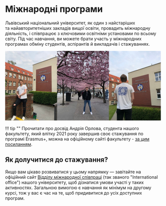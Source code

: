 # Міжнародні програми
Львівський національний університет, як один з найстаріших та найавторитетніших закладів вищої освіти, провадить міжнародну діяльність, і співпрацює з ключовими освітніми установами по всьому світу. Під час навчання, ви можете брати участь у міжнародних програмах обміну студентів, аспірантів й викладачів і стажуваннях.

![](../../_assets/img/students/international_internship.jpeg)

!!! tip ""
    Прочитати про досвід Андрія Орлова, студента нашого факультету, який влітку 2021 року завершив своє стажування по програмі Erasmus+, можна на офіційному сайті факультету - [за цим посиланням](https://electronics.lnu.edu.ua/news/pro-prohramu-akademichnoi-mobilnosti-erasmus-vid-pershoho-lytsia-andriy-orlov).


## Як долучитися до стажування?
Якщо вам цікаво розвиватися у цьому напрямку — завітайте на офіційний сайт [Відділу міжнародної співпраці](https://international.lnu.edu.ua/) (так званого "International office") нашого університету, щоб дізнатися умови участі у таких активностях. Загальною вимогою є навчання як мінімум на другому курсі, тож у вас є час на те, щоб придивитися до усіх доступних програм.